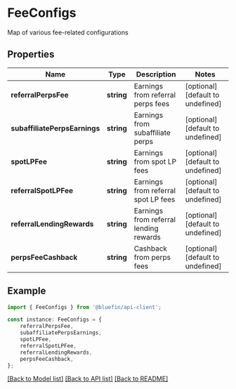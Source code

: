 # FeeConfigs

Map of various fee-related configurations

## Properties

Name | Type | Description | Notes
------------ | ------------- | ------------- | -------------
**referralPerpsFee** | **string** | Earnings from referral perps fees | [optional] [default to undefined]
**subaffiliatePerpsEarnings** | **string** | Earnings from subaffiliate perps | [optional] [default to undefined]
**spotLPFee** | **string** | Earnings from spot LP fees | [optional] [default to undefined]
**referralSpotLPFee** | **string** | Earnings from referral spot LP fees | [optional] [default to undefined]
**referralLendingRewards** | **string** | Earnings from referral lending rewards | [optional] [default to undefined]
**perpsFeeCashback** | **string** | Cashback from perps fees | [optional] [default to undefined]

## Example

```typescript
import { FeeConfigs } from '@bluefin/api-client';

const instance: FeeConfigs = {
    referralPerpsFee,
    subaffiliatePerpsEarnings,
    spotLPFee,
    referralSpotLPFee,
    referralLendingRewards,
    perpsFeeCashback,
};
```

[[Back to Model list]](../README.md#documentation-for-models) [[Back to API list]](../README.md#documentation-for-api-endpoints) [[Back to README]](../README.md)
